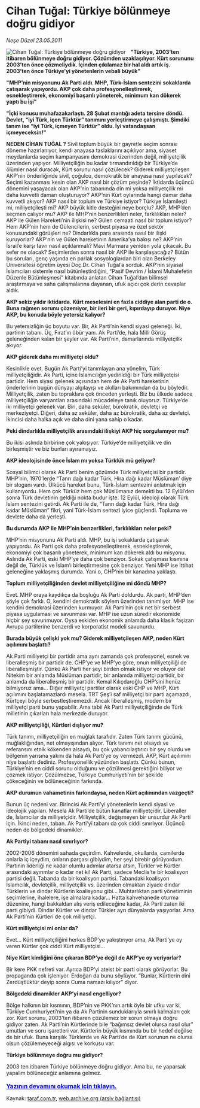 # Cihan Tuğal: Türkiye bölünmeye doğru gidiyor

*Neşe Düzel 23.05.2011*

<div class="yazi"><img align="left" alt="Cihan Tuğal: Türkiye bölünmeye doğru gidiyor" border="0" src="http://www.taraf.com.tr/fotoraflar/makaleler/cihan-tugal-turkiye-bolunmeye-dogru-gidiyor_4373_orijinal.jpg" style="border-right-width:10px; border-color:#FFFFFF"/><p><strong>"Türkiye, 2003’ten itibaren bölünmeye doğru gidiyor. Çözümden uzaklaşılıyor. Kürt sorununu 2003’ten önce çözmeliydik. İçinden çıkılamaz bir hal aldı artık iş. 2003’ten önce Türkiye’yi yönetenlerin vebali büyük"</strong></p>
<p><strong>"MHP’nin misyonunu Ak Parti aldı. MHP, Türk-İslam sentezini sokaklarda çatışarak yapıyordu. AKP çok daha profesyonelleştirerek, esnekleştirerek, ekonomiyi başarılı yöneterek, minimum kan dökerek yaptı bu işi"</strong></p>
<p><strong>"İçki konusu muhafazakarlaştı. 28 Şubat mantığı adeta tersine döndü. Devlet, “iyi Türk, içen Türktür” tanımını yerleştirmeye çalışmıştı. Şimdiki tanım ise “iyi Türk, içmeyen Türktür” oldu. İyi vatandaşsan içmeyeceksin!"</strong></p>
<p><strong>NEDEN CİHAN TUĞAL ?</strong> Sivil toplum büyük bir gayretle seçim sonrası döneme hazırlanıyor, kendi anayasa taslaklarını açıklıyor ama, siyaset meydanlarda seçim kampanyasını demokrasi üzerinden değil, milliyetçilik üzerinden yapıyor. Milliyetçiliğin bu kadar tırmandırıldığı bir Türkiye’de ölümler nasıl duracak, Kürt sorunu nasıl çözülecek? Giderek milliyetçileşen AKP’nin önderliğinde sivil, çoğulcu, demokratik bir anayasa nasıl yapılacak? Seçimi kazanması kesin olan AKP nasıl bir çözüm peşinde? İktidarda üçüncü dönemini yaşayacak olan AKP’nin tabanında din mi yoksa milliyetçilik mi daha kuvvetli damarı oluşturuyor? AKP’nin Kürt oylarında hangi damar daha kuvvetli akıyor? AKP nasıl bir toplum ve Türkiye istiyor? Türkiye İslamileşti mi, milliyetçileşti mi? AKP büyük kitle desteğini neye borçlu? AKP, MHP’den seçmen çalıyor mu? AKP ile MHP’nin benzerlikleri neler, farklılıkları neler? AKP ile Gülen Hareketi’nin ilişkisi ne? Gülen cemaati nasıl bir toplum istiyor? Hem AKP’nin hem de Gülencilerin, serbest piyasa ve özel sektör konusundaki görüşleri ne? Dindarlıkla para arasında nasıl bir ilişki kuruyorlar? AKP’nin ve Gülen hareketinin Amerika’ya bakışı ne? AKP’nin İsrail’e karşı tavrı nasıl açıklanmalı? Mavi Marmara yeniden yola çıkacak. Bu sefer ne olacak? Seçimlerden sonra nasıl bir AKP ile karşılaşacağız? Bütün bu soruları, genç yaşında en parlak sosyologlardan biri olan Berkeley Üniversitesi öğretim üyesi Doç.Dr. Cihan Tuğal’a sorduk. AKP’nin siyasal İslamcıları sistemle nasıl bütünleştirdiğini, “Pasif Devrim / İslami Muhalefetin Düzenle Bütünleşmesi” kitabında anlatan Cihan Tuğal’dan bilimsel araştırmaya ve saha çalışmalarına dayanan, ufuk açıcı çok derin cevaplar aldık.</p>
<p><strong>AKP sekiz yıldır iktidarda. Kürt meselesini en fazla ciddiye alan parti de o. Buna rağmen sorunu çözemiyor, bir ileri bir geri, kıpırdayıp duruyor. Niye AKP, bu konuda böyle yetersiz kalıyor?</strong></p>
<p>Bu yetersizliğin üç boyutu var. Bir, Ak Parti’nin kendi siyasi geleneği. İki, partinin tabanı. Üç, Fırat’ın öbür yanı. Ak Parti’de, hala Milli Görüş geleneğinden kalan bir şeyler var. Ak Parti’nin, damarlarında milliyetçilik akıyor.</p>
<p><strong>AKP giderek daha mı milliyetçi oldu?</strong></p>
<p>Kesinlikle evet. Bugün Ak Parti’yi tanımlayan ana yönelim, Türk milliyetçiliğidir. Ak Parti, içine İslamcılığın yedirildiği bir Türk milliyetçisi partidir. Hem siyasi gelenek açısından hem de Ak Parti hareketinin önderlerinin bugün dünyayı algılayışı ve akılları bakımından da bu böyledir. Milliyetçilik, zaten bu topraklara çok önceden yerleşti. Biz bu ülkede sadece milliyetçiliğin varyantları arasındaki mücadeleye tanık oluyoruz. Türkiye’de iki milliyetçi gelenek var. Biri, daha seküler, bürokratik, devletçi ve merkeziyetçi. Diğeri, daha az seküler, daha az bürokratik, daha az devletçi. İkincisi daha halka açık ve daha dini yana sahip o kadar.</p>
<p><strong>Peki dindarlıkla milliyetçilik arasındaki ilişkiyi AKP hiç sorgulamıyor mu?</strong></p>
<p>Bu ikisi aslında birbirine çok yakışıyor. Türkiye’de milliyetçilik ve din birleşmiştir ve biz bunları ayıramayız.</p>
<p><strong>AKP ideolojisinde önce İslam mı yoksa Türklük mü geliyor?</strong></p>
<p>Sosyal bilimci olarak Ak Parti benim gözümde Türk milliyetçisi bir partidir. MHP’nin, 1970’lerde “Tanrı dağı kadar Türk, Hira dağı kadar Müslüman’ diye bir sloganı vardı. Ülkücü hareket bunu, Türk-İslam sentezini anlatmak için kullanıyordu. Hem çok Türküz hem çok Müslümanız demekti bu. 12 Eylül’den sonra Türk devletinin geldiği nokta budur işte. 12 Eylül, ideoloji olarak Türk İslam sentezini getirdi. Ak Parti ile de, “Tanrı dağı kadar Türk, Hira dağı kadar Müslüman” fikri, yani Türk-İslam sentezi iyice güçlendi. Topluma ve devlete daha da yerleşti.</p>
<p><strong>Bu durumda AKP ile MHP’nin benzerlikleri, farklılıkları neler peki?</strong></p>
<p>MHP’nin misyonunu Ak Parti aldı. MHP, bu işi sokaklarda çatışarak yapıyordu. Ak Parti çok daha profesyonelleştirerek, esnekleştirerek, ekonomiyi çok başarılı yöneterek, minimum kan dökerek aldı bu misyonu. Aslında Ak Parti, eski MHP’ye daha çok benziyor. Sokak çatışması kısmına değil de, Türklük ve İslam’ı birleştirmesine çok benziyor. Yeni MHP ise İttihat geleneğine yaklaşmış durumda. Yani o, CHP’nin bir kanadına yaklaştı.</p>
<p><strong>Toplum milliyetçiliğinden devlet milliyetçiliğine mi döndü MHP?</strong></p>
<p>Evet. MHP oraya kaydıkça da boşluğu Ak Parti doldurdu. Ak parti, MHP’den şöyle çok farklı. O, kendini demokratik söylem üzerinden tanımlıyor. MHP ise kendini demokrasi üzerinden kurmuyor. Ak Parti’nin çok net bir serbest piyasa uygulaması ve savunması var. MHP ise uzun süredir ekonomide hiçbir şey savunmuyor. Oysa eskiden ekonomik anlamda daha klasik faşizan Avrupa partilerine benzerdi ve korporatist modeli savunurdu.</p>
<p><strong>Burada büyük çelişki yok mu? Giderek milliyetçileşen AKP, neden Kürt açılımını başlattı?</strong></p>
<p>Ak Parti milliyetçi bir partidir ama aynı zamanda çok profesyonel, esnek ve liberalleşmiş bir partidir de. CHP’ye ve MHP’ye göre, onun milliyetçiliği de liberalleşmiştir. Çünkü Ak Parti her şeyi birden olmak istiyor ve oluyor da! Nitekim bir anlamda Müslüman partidir, bir anlamda milliyetçi partidir, bir anlamda da liberalleşmiş bir partidir. Kemal Kılıçdaroğlu CHP’sini henüz bilmiyoruz ama... Diğer milliyetçi partiler olarak eski CHP ve MHP, Kürt açılımını başlatamazlardı mesela. TRT Şeş’i saf milliyetçi bir parti açamazdı, Kürtçeyi böyle serbestleştiremezdi. Ancak liberalleşmiş, modern bir milliyetçi parti bunu yapabilir. Ama tabii Ak Parti milliyetçiliğinde de Türk milletinin çıkarları hala merkezde duruyor.</p>
<p><strong>AKP milliyetçiliği, Kürtleri dışlıyor mu?</strong></p>
<p>Türk tanımı, milliyetçiliğin en muğlak tarafıdır. Zaten Türk tanımı gücünü, muğlaklığından, net olmayışından alıyor. Türk tanımı net olsaydı ve referansını etnik kökenden alsaydı, bu çok yabancılaştırıcı bir şey olurdu ve bölgenin yarısına yakını da hala Ak Parti’ye oy vermezdi. AKP, Kürt açılımını niye başlattı dediniz. Profesyonellik yüzünden başlattı. Çünkü bunun, Türkiye’nin en ciddi sorunu olduğunu ve çözülmesi gerektiğini biliyor ve çözmek istiyor. Çözülmezse, Türkiye Cumhuriyeti’nin bir şekilde çökeceğinin ve bölüneceğinin farkında.</p>
<p><strong>AKP durumun vahametinin farkındaysa, neden Kürt açılımından vazgeçti?</strong></p>
<p>Bunun üç nedeni var. Birincisi Ak Parti’yi yönetenlerin kendi siyasi ve ideolojik yapıları. Mesela Ak Parti’de bütün kanatlar milliyetçidir. Liberaller de, İslamcılar da milliyetçidir. Milliyetçilik, değişmeyen bir unsurdur Ak Parti için. İkinci neden, taban. Ak Parti’yi tabanı da çok ciddi sınırlıyor. Üçüncü neden de bölgedeki dinamikler.</p>
<p><strong>Ak Partiyi tabanı nasıl sınırlıyor?</strong></p>
<p>2002-2006 dönemini sahada geçirdim. Kahvelerde, okullarda, camilerde onlarla iç içeydim, onların parçası gibiydim, her şeyi birebir görüyordum. Partinin liderliği ne kadar olumlu adımlar atarsa atsın, Türkler ve Kürtler arasındaki ayırımlar o kadar net ki! Ak Parti, sadece Meclis’te bir koalisyon partisi değil. Tabanda da bir koalisyon partisi. Tabandaki koalisyon İslamcılık, devletçilik, milliyetçilik vs. üzerinden olmaktan ziyade dindar Türklerin ve dindar Kürtlerin koalisyonu gibi... Muhtarlıktan parti yönetiminin seçimlerine, ihalelere, işe almalara kadar... Hatta kahvehanede oturma düzenine, hangi bakkaldan alış veriş edileceğine kadar, Ak Parti zaten iki parti gibiydi. Dindar Kürtler ve dindar Türkler ayrı dünyalarda yaşıyorlar. Ama Ak Parti’nin Kürtleri de çok milliyetçi.</p>
<p><strong>Kürt milliyetçisi mi onlar da?</strong></p>
<p>Evet... Kürt milliyetçiliğini herkes BDP’ye yakıştırıyor ama, Ak Parti’ye oy veren Kürtler çok ciddi Kürt milliyetçisi...</p>
<p><strong>Niye Kürt kimliğini öne çıkaran BDP’ye değil de AKP’ye oy veriyorlar?</strong></p>
<p>Bir kere PKK nefreti var. Ayrıca BDP’yi ateist bir parti olarak görüyorlar. Bu propaganda çok işleniyor. Erdoğan da bunu söylüyor. “Bunlar, Kürtlerin dini Zerdüştlüktür deyip sonra Cuma namazı kılıyor” diyor.</p>
<p><strong>Bölgedeki dinamikler AKP’yi nasıl engelliyor?</strong></p>
<p>Bölge halkının bir kısmının, BDP’nin ve PKK’nın artık öyle bir ufku var ki, Türkiye Cumhuriyeti’nin ya da Ak Partinin sunduklarıyla sınırlı kalmaları çok zor. Kürt sorunu, 2003’ten itibaren çözülemez bir sorun olmaya doğru gidiyor zaten. Ak Parti’nin Kürtlerinde bile “bağımsız devlet olursa nasıl olur” umutları ve soru işaretleri var. Kürtlerin büyük kısmında bu bir hedef değilse de bir ufuk. Buna karşılık Türklerde ve Ak Parti’de de Kürt sorunun ne olursa olsun çözülemeyeceği algısı ve korkusu var.</p>
<p><strong>Türkiye bölünmeye doğru mu gidiyor?</strong></p>
<p>2003 ten itibaren Türkiye bölünmeye doğru gidiyor. Ama bu, ne yaparsak yapalım bölüneceğiz anlamına gelmez.
                                    	<br/><br/>
<a class="lnk2" href="/web/20120902044227/http://www.taraf.com.tr/login/" style="font-size:16px;color:#0000FF;"><u><b>
			  Yazının devamını okumak için tıklayın.</b></u></a><br/>
</p></div>

Kaynak: [taraf.com.tr](http://www.taraf.com.tr:80/nese-duzel/makale-cihan-tugal-turkiye-bolunmeye-dogru-gidiyor.htm), [web.archive.org (arşiv bağlantısı)](http://web.archive.org/web/20120902044227/http://www.taraf.com.tr:80/nese-duzel/makale-cihan-tugal-turkiye-bolunmeye-dogru-gidiyor.htm)
